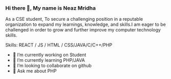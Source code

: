 ### Hi there 👋, My name is Neaz Mridha
As a CSE student, To secure a challenging position in a reputable organization to expand my learnings, knowledge, and skills.I am eager to be challenged in order to grow and further improve my computer technology skills. 

Skills: REACT / JS / HTML / CSS/JAVA/C/C++/PHP

- 🔭 I’m currently working on Student 
- 🌱 I’m currently learning PHP/JAVA 
- 👯 I’m looking to collaborate on github 
- 💬 Ask me about PHP 

 




